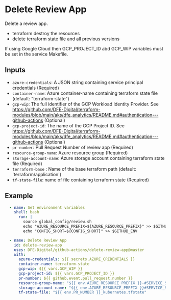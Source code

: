 # Delete Review App

Delete a review app.
- terraform destroy the resources
- delete terraform state file and all previous versions

If using Google Cloud then GCP_PROJECT_ID abd GCP_WIP variables must be set in the service Makefile.

## Inputs
- `azure-credentials`: A JSON string containing service principal credentials (Required)
- `container-name`: Azure container-name containing terraform state file (default: "terraform-state")
- `gcp-wip`: The full identifier of the GCP Workload Identity Provider. See https://github.com/DFE-Digital/terraform-modules/blob/main/aks/dfe_analytics/README.md#authentication---github-actions (Optional)
- `gcp-project-id`: The name of the GCP Project ID. See https://github.com/DFE-Digital/terraform-modules/blob/main/aks/dfe_analytics/README.md#authentication---github-actions (Optional)
- `pr-number`: Pull Request Number of review app (Required)
- `resource-group-name`: Azure resource group (Required)
- `storage-account-name`: Azure storage account containing terraform state file (Required)
- `terraform-base` : Name of the base terraform path (default: 'terraform/application')
- `tf-state-file`: name of file containing terraform state (Required)

## Example

```yaml
  - name: Set environment variables
    shell: bash
      run: |
        source global_config/review.sh
        echo "AZURE_RESOURCE_PREFIX=${AZURE_RESOURCE_PREFIX}" >> $GITHUB_ENV
        echo "CONFIG_SHORT=${CONFIG_SHORT}" >> $GITHUB_ENV

  - name: Delete Review App
    id: delete-review-app
    uses: DFE-Digital/github-actions/delete-review-app@master
    with:
      azure-credentials: ${{ secrets.AZURE_CREDENTIALS }}
      container-name: terraform-state
      gcp-wip: ${{ vars.GCP_WIP }}
      gcp-project-id: ${{ vars.GCP_PROJECT_ID }}
      pr-number: ${{ github.event.pull_request.number }}
      resource-group-name: "${{ env.AZURE_RESOURCE_PREFIX }}-#SERVICE_SHORT#-${{ env.CONFIG_SHORT }}-rg"
      storage-account-name: "${{ env.AZURE_RESOURCE_PREFIX }}#SERVICE_SHORT#${{ env.CONFIG_SHORT }}tfsa"
      tf-state-file: "${{ env.PR_NUMBER }}_kubernetes.tfstate"
```
